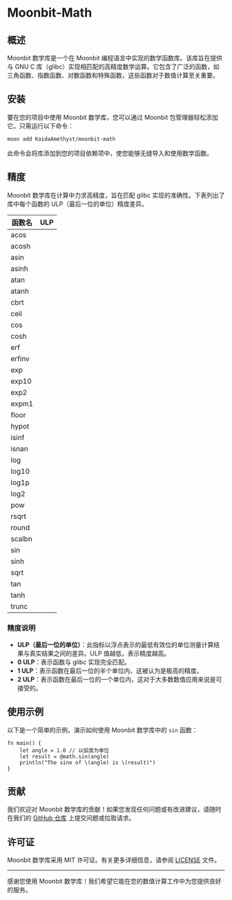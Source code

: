 # Moonbit-Math

## 概述

Moonbit 数学库是一个在 Moonbit 编程语言中实现的数学函数库。该库旨在提供与 GNU C 库（glibc）实现相匹配的高精度数学运算。它包含了广泛的函数，如三角函数、指数函数、对数函数和特殊函数，这些函数对于数值计算至关重要。

## 安装

要在您的项目中使用 Moonbit 数学库，您可以通过 Moonbit 包管理器轻松添加它。只需运行以下命令：

```bash
moon add KaidaAmethyst/moonbit-math
```

此命令会将库添加到您的项目依赖项中，使您能够无缝导入和使用数学函数。

## 精度

Moonbit 数学库在计算中力求高精度，旨在匹配 glibc 实现的准确性。下表列出了库中每个函数的 ULP（最后一位的单位）精度差异。

| 函数名        | ULP                  |
|---------------|----------------------|
| acos          |                      |
| acosh         |                      |
| asin          |                      |
| asinh         |                      |
| atan          |                      |
| atanh         |                      |
| cbrt          |                      |
| ceil          |                      |
| cos           |                      |
| cosh          |                      |
| erf           |                      |
| erfinv        |                      |
| exp           |                      |
| exp10         |                      |
| exp2          |                      |
| expm1         |                      |
| floor         |                      |
| hypot         |                      |
| isinf         |                      |
| isnan         |                      |
| log           |                      |
| log10         |                      |
| log1p         |                      |
| log2          |                      |
| pow           |                      |
| rsqrt         |                      |
| round         |                      |
| scalbn        |                      |
| sin           |                      |
| sinh          |                      |
| sqrt          |                      |
| tan           |                      |
| tanh          |                      |
| trunc         |                      |

### 精度说明

- **ULP（最后一位的单位）**：此指标以浮点表示的最低有效位的单位测量计算结果与真实结果之间的差异。ULP 值越低，表示精度越高。
- **0 ULP**：表示函数与 glibc 实现完全匹配。
- **1 ULP**：表示函数在最后一位的半个单位内，这被认为是极高的精度。
- **2 ULP**：表示函数在最后一位的一个单位内，这对于大多数数值应用来说是可接受的。

## 使用示例

以下是一个简单的示例，演示如何使用 Moonbit 数学库中的 `sin` 函数：

```moonbit
fn main() {
    let angle = 1.0 // 以弧度为单位
    let result = @math.sin(angle)
    println("The sine of \(angle) is \(result)")
}
```

## 贡献

我们欢迎对 Moonbit 数学库的贡献！如果您发现任何问题或有改进建议，请随时在我们的 [GitHub 仓库](https://github.com/KaidaAmethyst/moonbit-math) 上提交问题或拉取请求。

## 许可证

Moonbit 数学库采用 MIT 许可证。有关更多详细信息，请参阅 [LICENSE](LICENSE) 文件。

---

感谢您使用 Moonbit 数学库！我们希望它能在您的数值计算工作中为您提供良好的服务。

